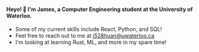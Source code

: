 #### Heyo! 👋 I'm James, a Computer Engineering student at the University of Waterloo.

-  Some of my current skills include React, Python, and SQL!
-  Feel free to reach out to me at j528huan@uwaterloo.ca
-  I'm looking at learning Rust, ML, and more in my spare time!
